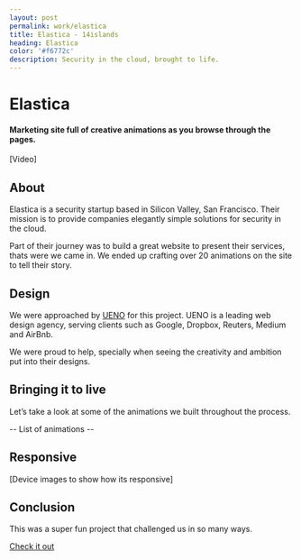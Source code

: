 ```yaml
---
layout: post
permalink: work/elastica
title: Elastica - 14islands
heading: Elastica
color: '#f6772c'
description: Security in the cloud, brought to life.
---
```


# Elastica

#### Marketing site full of creative animations as you browse through the pages.

[Video]

## About

Elastica is a security startup based in Silicon Valley, San Francisco. Their mission is to provide companies elegantly simple solutions for security in the cloud.

Part of their journey was to build a great website to present their services, thats were we came in. We ended up crafting over 20 animations on the site to tell their story.

## Design

We were approached by [UENO](http://ueno.co) for this project. UENO is a leading web design agency, serving clients such as Google, Dropbox, Reuters, Medium and AirBnb.

We were proud to help, specially when seeing the creativity and ambition put into their designs.


## Bringing it to live

Let’s take a look at some of the animations we built throughout the process.

-- List of animations --

## Responsive

[Device images to show how its responsive]

## Conclusion

This was a super fun project that challenged us in so many ways.

[Check it out](http://elastica.net/)